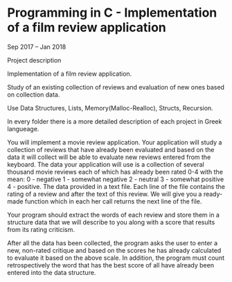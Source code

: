 

# Programming in C - Implementation of a film review application
Sep 2017 – Jan 2018

Project description

Implementation of a film review application.

Study of an existing collection of reviews and evaluation of new ones based on collection data.

Use Data Structures, Lists, Memory(Malloc-Realloc), Structs, Recursion.

In every folder there is a more detailed description of each project in Greek langueage.

You will implement a movie review application. Your application will study a collection of reviews that have already been evaluated and based on the data it will collect will be able to evaluate new reviews entered from the keyboard. The data your application will use is a collection of several thousand movie reviews each of which has already been rated 0-4 with the mean: 0 - negative 1 - somewhat negative 2 - neutral 3 - somewhat positive 4 - positive.
The data provided in a text file. Each line of the file contains the rating of a
review and after the text of this review. We will give you a ready-made function which in each
her call returns the next line of the file.

Your program should extract the words of each review and store them in a structure
data that we will describe to you along with a score that results from its rating
criticism.

After all the data has been collected, the program asks the user to enter a new, non-rated
critique and based on the scores he has already calculated to evaluate it based on the above scale.
In addition, the program must count retrospectively the word that has the best score of all
have already been entered into the data structure.
